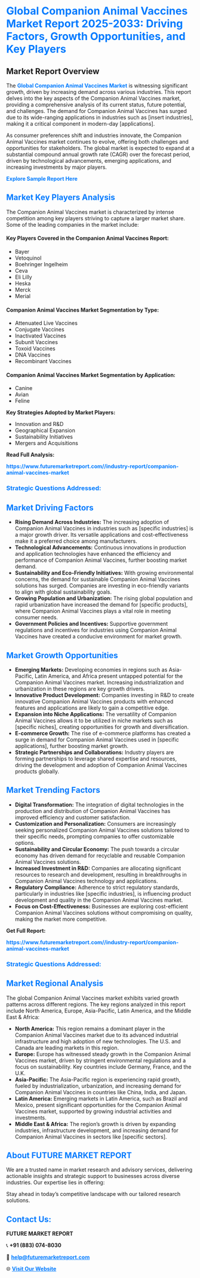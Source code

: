 <h1 style="color: #007BFF;">Global Companion Animal Vaccines Market Report 2025-2033: Driving Factors, Growth Opportunities, and Key Players</h1>

<section id="overview">
<h2>Market Report Overview</h2>
<p>The <a href="https://www.futuremarketreport.com//industry-report/companion-animal-vaccines-market" style="color: #007BFF; text-decoration: none;"><strong>Global Companion Animal Vaccines Market</strong></a> is witnessing significant growth, driven by increasing demand across various industries. This report delves into the key aspects of the Companion Animal Vaccines market, providing a comprehensive analysis of its current status, future potential, and challenges. The demand for Companion Animal Vaccines has surged due to its wide-ranging applications in industries such as [insert industries], making it a critical component in modern-day [applications].</p>
<p>As consumer preferences shift and industries innovate, the Companion Animal Vaccines market continues to evolve, offering both challenges and opportunities for stakeholders. The global market is expected to expand at a substantial compound annual growth rate (CAGR) over the forecast period, driven by technological advancements, emerging applications, and increasing investments by major players.</p>
</section>

<section id="overview">
<p><a href="https://www.futuremarketreport.com//request-sample/reportId=54302" style="color: #007BFF; text-decoration: none;"><strong>Explore Sample Report Here</strong></a></p>
</section>

<section id="key-players">
<h2 style="color: #007BFF;">Market Key Players Analysis</h2>
<p>The Companion Animal Vaccines market is characterized by intense competition among key players striving to capture a larger market share. Some of the leading companies in the market include:</p>
<h4>Key Players Covered in the Companion Animal Vaccines Report:</h4>
<ul><li>Bayer</li><li>Vetoquinol</li><li>Boehringer Ingelheim</li><li>Ceva</li><li>Eli Lilly</li><li>Heska</li><li>Merck</li><li>Merial</li></ul>
<h4>Companion Animal Vaccines Market Segmentation by Type:</h4>
<ul><li>Attenuated Live Vaccines</li><li>Conjugate Vaccines</li><li>Inactivated Vaccines</li><li>Subunit Vaccines</li><li>Toxoid Vaccines</li><li>DNA Vaccines</li><li>Recombinant Vaccines</li></ul>

<h4>Companion Animal Vaccines Market Segmentation by Application:</h4>
<ul><li>Canine</li><li>Avian</li><li>Feline</li></ul>
<p><strong>Key Strategies Adopted by Market Players:</strong></p>
<ul>
<li>Innovation and R&D</li>
<li>Geographical Expansion</li>
<li>Sustainability Initiatives</li>
<li>Mergers and Acquisitions</li>
</ul>
</section>

<section>
<p><strong>Read Full Analysis: </strong></p><a href="https://www.futuremarketreport.com//industry-report/companion-animal-vaccines-market" style="color: #007BFF; text-decoration: none;"><strong>https://www.futuremarketreport.com//industry-report/companion-animal-vaccines-market</strong></a>
<h3 style="color: #007BFF;">Strategic Questions Addressed:</h3>
</section>

<section id="driving-factors">
<h2 style="color: #007BFF;">Market Driving Factors</h2>
<ul>
<li><strong>Rising Demand Across Industries:</strong> The increasing adoption of Companion Animal Vaccines in industries such as [specific industries] is a major growth driver. Its versatile applications and cost-effectiveness make it a preferred choice among manufacturers.</li>
<li><strong>Technological Advancements:</strong> Continuous innovations in production and application technologies have enhanced the efficiency and performance of Companion Animal Vaccines, further boosting market demand.</li>
<li><strong>Sustainability and Eco-Friendly Initiatives:</strong> With growing environmental concerns, the demand for sustainable Companion Animal Vaccines solutions has surged. Companies are investing in eco-friendly variants to align with global sustainability goals.</li>
<li><strong>Growing Population and Urbanization:</strong> The rising global population and rapid urbanization have increased the demand for [specific products], where Companion Animal Vaccines plays a vital role in meeting consumer needs.</li>
<li><strong>Government Policies and Incentives:</strong> Supportive government regulations and incentives for industries using Companion Animal Vaccines have created a conducive environment for market growth.</li>
</ul>
</section>

<section id="growth-opportunities">
<h2 style="color: #007BFF;">Market Growth Opportunities</h2>
<ul>
<li><strong>Emerging Markets:</strong> Developing economies in regions such as Asia-Pacific, Latin America, and Africa present untapped potential for the Companion Animal Vaccines market. Increasing industrialization and urbanization in these regions are key growth drivers.</li>
<li><strong>Innovative Product Development:</strong> Companies investing in R&D to create innovative Companion Animal Vaccines products with enhanced features and applications are likely to gain a competitive edge.</li>
<li><strong>Expansion into Niche Applications:</strong> The versatility of Companion Animal Vaccines allows it to be utilized in niche markets such as [specific niches], creating opportunities for growth and diversification.</li>
<li><strong>E-commerce Growth:</strong> The rise of e-commerce platforms has created a surge in demand for Companion Animal Vaccines used in [specific applications], further boosting market growth.</li>
<li><strong>Strategic Partnerships and Collaborations:</strong> Industry players are forming partnerships to leverage shared expertise and resources, driving the development and adoption of Companion Animal Vaccines products globally.</li>
</ul>
</section>

<section id="trending-factors">
<h2 style="color: #007BFF;">Market Trending Factors</h2>
<ul>
<li><strong>Digital Transformation:</strong> The integration of digital technologies in the production and distribution of Companion Animal Vaccines has improved efficiency and customer satisfaction.</li>
<li><strong>Customization and Personalization:</strong> Consumers are increasingly seeking personalized Companion Animal Vaccines solutions tailored to their specific needs, prompting companies to offer customizable options.</li>
<li><strong>Sustainability and Circular Economy:</strong> The push towards a circular economy has driven demand for recyclable and reusable Companion Animal Vaccines solutions.</li>
<li><strong>Increased Investment in R&D:</strong> Companies are allocating significant resources to research and development, resulting in breakthroughs in Companion Animal Vaccines technology and applications.</li>
<li><strong>Regulatory Compliance:</strong> Adherence to strict regulatory standards, particularly in industries like [specific industries], is influencing product development and quality in the Companion Animal Vaccines market.</li>
<li><strong>Focus on Cost-Effectiveness:</strong> Businesses are exploring cost-efficient Companion Animal Vaccines solutions without compromising on quality, making the market more competitive.</li>
</ul>
</section>

<section>
<p><strong>Get Full Report: </strong></p><a href="https://www.futuremarketreport.com//industry-report/companion-animal-vaccines-market" style="color: #007BFF; text-decoration: none;"><strong>https://www.futuremarketreport.com//industry-report/companion-animal-vaccines-market</strong></a>
<h3 style="color: #007BFF;">Strategic Questions Addressed:</h3>
</section>


<section id="regional-analysis">
<h2 style="color: #007BFF;">Market Regional Analysis</h2>
<p>The global Companion Animal Vaccines market exhibits varied growth patterns across different regions. The key regions analyzed in this report include North America, Europe, Asia-Pacific, Latin America, and the Middle East & Africa:</p>
<ul>
<li><strong>North America:</strong> This region remains a dominant player in the Companion Animal Vaccines market due to its advanced industrial infrastructure and high adoption of new technologies. The U.S. and Canada are leading markets in this region.</li>
<li><strong>Europe:</strong> Europe has witnessed steady growth in the Companion Animal Vaccines market, driven by stringent environmental regulations and a focus on sustainability. Key countries include Germany, France, and the U.K.</li>
<li><strong>Asia-Pacific:</strong> The Asia-Pacific region is experiencing rapid growth, fueled by industrialization, urbanization, and increasing demand for Companion Animal Vaccines in countries like China, India, and Japan.</li>
<li><strong>Latin America:</strong> Emerging markets in Latin America, such as Brazil and Mexico, present significant opportunities for the Companion Animal Vaccines market, supported by growing industrial activities and investments.</li>
<li><strong>Middle East & Africa:</strong> The region’s growth is driven by expanding industries, infrastructure development, and increasing demand for Companion Animal Vaccines in sectors like [specific sectors].</li>
</ul>
</section>

<footer>
<h2 style="color: #007BFF;">About FUTURE MARKET REPORT</h2>
<p>We are a trusted name in market research and advisory services, delivering actionable insights and strategic support to businesses across diverse industries. Our expertise lies in offering:</p>

<p>Stay ahead in today’s competitive landscape with our tailored research solutions.</p>

<h2 style="color: #007BFF;">Contact Us:</h2>
<p><strong>FUTURE MARKET REPORT</strong></p>
<p>📞 <strong>+91 (883) 074-8030</strong></p>
<p>📧 <strong><a href="mailto:help@futuremarketreport.com" style="color: #007BFF;">help@futuremarketreport.com</a></strong></p>
<p>🌐 <strong><a href="https://www.futuremarketreport.com/" style="color: #007BFF;">Visit Our Website</a></strong></p>
</footer>